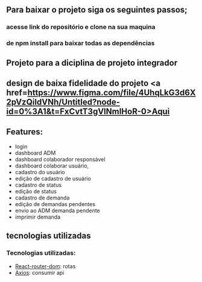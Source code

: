 ## Para baixar o projeto siga os seguintes passos; 
### acesse link do repositório e clone na sua maquina
### de npm install para baixar todas as dependências 

## Projeto para a diciplina de projeto integrador

## design de baixa fidelidade do projeto <a href=https://www.figma.com/file/4UhqLkG3d6X2pVzQiIdVNh/Untitled?node-id=0%3A1&t=FxCvtT3gVlNmIHoR-0>Aqui</a>

## Features:
* login
* dashboard ADM
* dashboard colaborador responsável
* dashboard colaborar usuário,
* cadastro do usuário 
* edição de cadastro de usuário 
* cadastro de status
* edição de status
* cadastro de demanda
* edição de demandas pendentes 
* envio ao ADM demanda pendente
* imprimir demanda

## tecnologias utilizadas
### Tecnologias utilizadas:


* [React-router-dom](https://www.python.org/): rotas 
* [Axios](https://www.python.org/): consumir api
